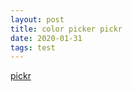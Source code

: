 ```yaml
---
layout: post
title: color picker pickr
date: 2020-01-31
tags: test
---
```


<!-- One of the following themes -->
<link rel="stylesheet" href="https://cdn.jsdelivr.net/npm/@simonwep/pickr/dist/themes/classic.min.css"/> <!-- 'classic' theme -->
<link rel="stylesheet" href="https://cdn.jsdelivr.net/npm/@simonwep/pickr/dist/themes/monolith.min.css"/> <!-- 'monolith' theme -->
<link rel="stylesheet" href="https://cdn.jsdelivr.net/npm/@simonwep/pickr/dist/themes/nano.min.css"/> <!-- 'nano' theme -->

<!-- Modern or es5 bundle -->

[pickr](https://github.com/Simonwep/pickr)

<div class=".color-picker"></div>

<script type="text/javascript">
require(['init'], (init) => {
  require(['https://cdn.jsdelivr.net/npm/@simonwep/pickr/dist/pickr.min.js', 'https://cdn.jsdelivr.net/npm/@simonwep/pickr/dist/pickr.es5.min.js', 'jquery'], ($) => {
    $(document).ready(() => {
      // Simple example, see optional options for more configuration.
      const pickr = Pickr.create({
          el: '.color-picker',
          theme: 'classic', // or 'monolith', or 'nano'

          swatches: [
              'rgba(244, 67, 54, 1)',
              'rgba(233, 30, 99, 0.95)',
              'rgba(156, 39, 176, 0.9)',
              'rgba(103, 58, 183, 0.85)',
              'rgba(63, 81, 181, 0.8)',
              'rgba(33, 150, 243, 0.75)',
              'rgba(3, 169, 244, 0.7)',
              'rgba(0, 188, 212, 0.7)',
              'rgba(0, 150, 136, 0.75)',
              'rgba(76, 175, 80, 0.8)',
              'rgba(139, 195, 74, 0.85)',
              'rgba(205, 220, 57, 0.9)',
              'rgba(255, 235, 59, 0.95)',
              'rgba(255, 193, 7, 1)'
          ],

          components: {

              // Main components
              preview: true,
              opacity: true,
              hue: true,

              // Input / output Options
              interaction: {
                  hex: true,
                  rgba: true,
                  hsla: true,
                  hsva: true,
                  cmyk: true,
                  input: true,
                  clear: true,
                  save: true
              }
          }
      });    
    });
  });
});
</script>

